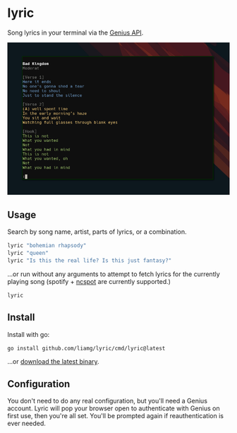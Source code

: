 # lyric

Song lyrics in your terminal via the [Genius API](https://docs.genius.com).

![screenshot](screenshot.png)

## Usage

Search by song name, artist, parts of lyrics, or a combination.

```bash
lyric "bohemian rhapsody"
lyric "queen"
lyric "Is this the real life? Is this just fantasy?"
```

...or run without any arguments to attempt to fetch lyrics for the currently playing song (spotify + [ncspot](https://github.com/hrkfdn/ncspot) are currently supported.)

```bash
lyric
```

## Install

Install with go:

```bash
go install github.com/liamg/lyric/cmd/lyric@latest
```

...or [download the latest binary](https://github.com/liamg/lyric/releases/latest).

## Configuration

You don't need to do any real configuration, but you'll need a Genius account. Lyric will pop your browser open to authenticate with Genius on first use, then you're all set. You'll be prompted again if reauthentication is ever needed.
